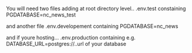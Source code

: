 
You will need two files adding at root directory level..
.env.test
constaining PGDATABASE=nc_news_test

and another file
.env.developement
containing PGDATABASE=nc_news
 
and if youre hosting...
.env.production
containing e.g. DATABASE_URL=postgres://..url of your database